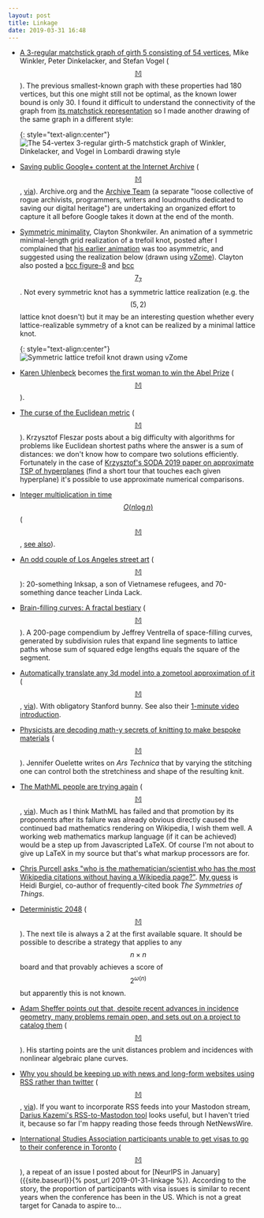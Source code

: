 ```yaml
---
layout: post
title: Linkage
date: 2019-03-31 16:48
---
```

* [A 3-regular matchstick graph of girth 5 consisting of 54 vertices](https://arxiv.org/abs/1903.04304), Mike Winkler, Peter Dinkelacker, and Stefan Vogel ([$$\mathbb{M}$$](https://mathstodon.xyz/@11011110/101761530841835018)). The previous smallest-known graph with these properties had 180 vertices, but this one might still not be optimal, as the known lower bound is only 30. I found it difficult to understand the connectivity of the graph from [its matchstick representation](https://commons.wikimedia.org/wiki/File:Winkler_3-reg_girth5_54.svg) so I made another drawing of the same graph in a different style:

  {: style="text-align:center"}
![The 54-vertex 3-regular girth-5 matchstick graph of Winkler, Dinkelacker, and Vogel in Lombardi drawing style]({{site.baseurl}}/assets/2019/girth-5-matchstick.svg)

* [Saving public Google+ content at the Internet Archive](https://www.reddit.com/r/plexodus/comments/az285j/saving_of_public_google_content_at_the_internet/) ([$$\mathbb{M}$$](https://mathstodon.xyz/@11011110/101767934776473984), [via](https://news.ycombinator.com/item?id=19407865)). Archive.org and the [Archive Team](https://www.archiveteam.org/) (a separate "loose collective of rogue archivists, programmers, writers and loudmouths dedicated to saving our digital heritage") are undertaking an organized effort to capture it all before Google takes it down at the end of the month.

* [Symmetric minimality](https://mathstodon.xyz/@shonk/101807604452877379), Clayton Shonkwiler. An animation of a symmetric minimal-length grid realization of a trefoil knot, posted after I complained that [his earlier animation](https://mathstodon.xyz/@shonk/101768569662399661) was too asymmetric, and suggested using the realization below (drawn using  [vZome](http://vzome.com/home/)). Clayton also posted a [bcc figure-8](https://mathstodon.xyz/@shonk/101819922406308000) and [bcc $$7_7$$](https://mathstodon.xyz/@shonk/101825678378019686). Not every symmetric knot has a symmetric lattice realization (e.g. the $$(5,2)$$ lattice knot doesn't) but it may be an interesting question whether every lattice-realizable symmetry of a knot can be realized by a minimal lattice knot.

  {: style="text-align:center"}
![Symmetric lattice trefoil knot drawn using vZome]({{site.baseurl}}/assets/2019/zomeknot.png)

* [Karen Uhlenbeck](https://en.wikipedia.org/wiki/Karen_Uhlenbeck) becomes [the first woman to win the Abel Prize](http://www.abelprize.no/c73996/seksjon/vis.html?tid=74011&strukt_tid=73996) ([$$\mathbb{M}$$](https://mathstodon.xyz/@JordiGH/101778053801507834)).

* [The curse of the Euclidean metric](http://corner.mimuw.edu.pl/?p=1076) ([$$\mathbb{M}$$](https://mathstodon.xyz/@11011110/101785024820380513)). Krzysztof Fleszar posts about a big difficulty with algorithms for problems like Euclidean shortest paths where the answer is a sum of distances: we don't know how to compare two solutions efficiently. Fortunately in the case of [Krzysztof's SODA 2019 paper on approximate TSP of hyperplanes](https://epubs.siam.org/doi/10.1137/1.9781611975482.67) (find a short tour that touches each given hyperplane) it's possible to use approximate numerical comparisons.

* [Integer multiplication in time $$O(n\log n)$$](https://hal.archives-ouvertes.fr/hal-02070778/document) ([$$\mathbb{M}$$](https://mathstodon.xyz/@erou/101787744661719386), [see also](https://rjlipton.wordpress.com/2019/03/29/integer-multiplication-in-nlogn-time/)).

* [An odd couple of Los Angeles street art](https://www.latimes.com/entertainment/arts/la-ca-cm-inksap-linda-lack-20190314-story.html) ([$$\mathbb{M}$$](https://mathstodon.xyz/@11011110/101794533654899105)): 20-something Inksap, a son of Vietnamese refugees, and 70-something dance teacher Linda Lack.

* [Brain-filling curves: A fractal bestiary](https://archive.org/stream/BrainfillingCurves-AFractalBestiary/BrainFilling) ([$$\mathbb{M}$$](https://mathstodon.xyz/@11011110/101801960587162487)). A 200-page compendium by Jeffrey Ventrella of space-filling curves, generated by subdivision rules that expand line segments to lattice paths whose sum of squared edge lengths equals the square of the segment.

* [Automatically translate any 3d model into a zometool approximation of it](http://www.graphics.rwth-aachen.de/software/zometool) ([$$\mathbb{M}$$](https://mathstodon.xyz/@11011110/101807397098535057), [via](http://www.zometool.com/news/amazing-app-zometool-shape-approximation/)). With obligatory Stanford bunny. See also their [1-minute video introduction](https://www.youtube.com/watch?v=piDPsHTLV1A).

* [Physicists are decoding math-y secrets of knitting to make bespoke materials](https://arstechnica.com/science/2019/03/physicists-are-decoding-math-y-secrets-of-knitting-to-make-bespoke-materials/) ([$$\mathbb{M}$$](https://mathstodon.xyz/@11011110/101813393444829450)). Jennifer Ouelette writes on _Ars Technica_ that by varying the stitching one can control both the stretchiness and shape of the resulting knit.

* [The MathML people are trying again](https://mathml.igalia.com/news/2019/02/12/launch-of-the-project/) ([$$\mathbb{M}$$](https://mathstodon.xyz/@11011110/101820557668090856), [via](https://news.ycombinator.com/item?id=19344843)). Much as I think MathML has failed and that promotion by its proponents after its failure was already obvious directly caused the continued bad mathematics rendering on Wikipedia, I wish them well. A working web mathematics markup language (if it can be achieved) would be a step up from Javascripted LaTeX. Of course I'm not about to give up LaTeX in my source but that's what markup processors are for.

* [Chris Purcell asks "who is the mathematician/scientist who has the most Wikipedia citations without having a Wikipedia page?"](https://mathstodon.xyz/@ccppurcell/101822142519831628). [My guess](https://mathstodon.xyz/@11011110/101822690106826262) is Heidi Burgiel, co-author of frequently-cited book _The Symmetries of Things_.

* [Deterministic 2048](https://jmfork.github.io/2048/) ([$$\mathbb{M}$$](https://mathstodon.xyz/@11011110/101830138376282978)). The next tile is always a 2 at the first available square. It should be possible to describe a strategy that applies to any $$n\times n$$ board and that provably achieves a score of $$2^{\omega(n)}$$ but apparently this is not known.

* [Adam Sheffer points out that, despite recent advances in incidence geometry, many problems remain open, and sets out on a project to catalog them](https://adamsheffer.wordpress.com/2019/03/11/incidences-open-problem-part-1/) ([$$\mathbb{M}$$](https://mathstodon.xyz/@11011110/101837928344081808)). His starting points are the unit distances problem and incidences with nonlinear algebraic plane curves.

* [Why you should be keeping up with news and long-form websites using RSS rather than twitter](https://gizmodo.com/rss-is-better-than-twitter-1833624929) ([$$\mathbb{M}$$](https://mathstodon.xyz/@11011110/101840580734668234), [via](https://news.ycombinator.com/item?id=19529442)). If you want to incorporate RSS feeds into your Mastodon stream, [Darius Kazemi's RSS-to-Mastodon tool](https://friend.camp/@darius/100897757870017125) looks useful, but I haven't tried it, because so far I'm happy reading those feeds through NetNewsWire.

* [International Studies Association participants unable to get visas to go to their conference in Toronto](https://www.insidehighered.com/news/2019/03/28/scholars-complain-visa-problems-ahead-international-conference-canada) ([$$\mathbb{M}$$](https://mathstodon.xyz/@11011110/101847752696450725)), a repeat of an issue I posted about for [NeurIPS in January]({{site.baseurl}}{% post_url 2019-01-31-linkage %}). According to the story, the proportion of participants with visa issues is similar to recent years when the conference has been in the US. Which is not a great target for Canada to aspire to...